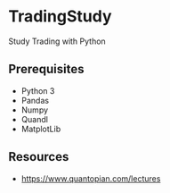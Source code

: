 # TradingStudy
Study Trading with Python

## Prerequisites

- Python 3
- Pandas
- Numpy
- Quandl
- MatplotLib

## Resources

- https://www.quantopian.com/lectures
